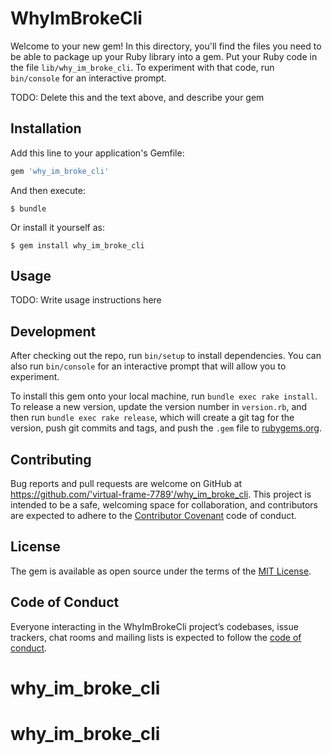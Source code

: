 # WhyImBrokeCli

Welcome to your new gem! In this directory, you'll find the files you need to be able to package up your Ruby library into a gem. Put your Ruby code in the file `lib/why_im_broke_cli`. To experiment with that code, run `bin/console` for an interactive prompt.

TODO: Delete this and the text above, and describe your gem

## Installation

Add this line to your application's Gemfile:

```ruby
gem 'why_im_broke_cli'
```

And then execute:

    $ bundle

Or install it yourself as:

    $ gem install why_im_broke_cli

## Usage

TODO: Write usage instructions here

## Development

After checking out the repo, run `bin/setup` to install dependencies. You can also run `bin/console` for an interactive prompt that will allow you to experiment.

To install this gem onto your local machine, run `bundle exec rake install`. To release a new version, update the version number in `version.rb`, and then run `bundle exec rake release`, which will create a git tag for the version, push git commits and tags, and push the `.gem` file to [rubygems.org](https://rubygems.org).

## Contributing

Bug reports and pull requests are welcome on GitHub at https://github.com/'virtual-frame-7789'/why_im_broke_cli. This project is intended to be a safe, welcoming space for collaboration, and contributors are expected to adhere to the [Contributor Covenant](http://contributor-covenant.org) code of conduct.

## License

The gem is available as open source under the terms of the [MIT License](https://opensource.org/licenses/MIT).

## Code of Conduct

Everyone interacting in the WhyImBrokeCli project’s codebases, issue trackers, chat rooms and mailing lists is expected to follow the [code of conduct](https://github.com/'virtual-frame-7789'/why_im_broke_cli/blob/master/CODE_OF_CONDUCT.md).
# why_im_broke_cli
# why_im_broke_cli
